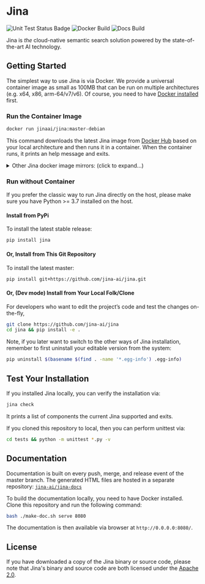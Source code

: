 # Jina

![Unit Test Status Badge](https://github.com/jina-ai/jina/workflows/Unit%20Test/badge.svg)
![Docker Build](https://github.com/jina-ai/jina/workflows/Docker%20BuildX/badge.svg?branch=master)
![Docs Build](https://github.com/jina-ai/jina/workflows/Docs%20Build/badge.svg?branch=master)


Jina is *the* cloud-native semantic search solution powered by the state-of-the-art AI technology.


## Getting Started

The simplest way to use Jina is via Docker. We provide a universal container image as small as 100MB that can be run on multiple architectures (e.g. x64, x86, arm-64/v7/v6). Of course, you need to have [Docker installed](https://docs.docker.com/install/) first. 

### Run the Container Image

```bash
docker run jinaai/jina:master-debian
```

This command downloads the latest Jina image from [Docker Hub](https://hub.docker.com/r/jinaai/jina/tags) based on your local architecture and then runs it in a container. When the container runs, it prints an help message and exits.

<details>
 <summary>Other Jina docker image mirrors: (click to expand...)</summary>

> 🚨 We have stopped updating these two registries. They are just listed here for reference and they will be deleted anytime soon.

#### Github Package (Do not support multiarch)

```bash
docker login -u USERNAME -p TOKEN docker.pkg.github.com
docker run docker.pkg.github.com/jina-ai/jina/jina:[tag]
```

#### Tencent Cloud (Too slow to upload)

```bash
docker login -u USERNAME -p TOKEN ccr.ccs.tencentyun.com
docker run ccr.ccs.tencentyun.com/jina/jina:[tag]
```
</details>

### Run without Container

If you prefer the classic way to run Jina directly on the host, please make sure you have Python >= 3.7 installed on the host. 

#### Install from PyPi

To install the latest stable release:
 
```bash
pip install jina
```

#### Or, Install from This Git Repository

To install the latest master:

```bash
pip install git+https://github.com/jina-ai/jina.git
```

#### Or, (Dev mode) Install from Your Local Folk/Clone 

For developers who want to edit the project’s code and test the changes on-the-fly, 

```bash
git clone https://github.com/jina-ai/jina
cd jina && pip install -e .
``` 

Note, if you later want to switch to the other ways of Jina installation, remember to first uninstall your editable version from the system:

```bash
pip uninstall $(basename $(find . -name '*.egg-info') .egg-info)
```

## Test Your Installation

If you installed Jina locally, you can verify the installation via:

```bash
jina check
```

It prints a list of components the current Jina supported and exits.

If you cloned this repository to local, then you can perform unittest via:

```bash
cd tests && python -m unittest *.py -v
```
  
## Documentation 

Documentation is built on every push, merge, and release event of the master branch. The generated HTML files are hosted in a separate repository: [`jina-ai/jina-docs`](https://github.com/jina-ai/jina-docs)
 
To build the documentation locally, you need to have Docker installed. Clone this repository and run the following command: 

```bash
bash ./make-doc.sh serve 8080
```

The documentation is then available via browser at `http://0.0.0.0:8080/`.

## License

If you have downloaded a copy of the Jina binary or source code, please note that Jina's binary and source code are both licensed under the [Apache 2.0](LICENSE).
